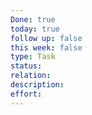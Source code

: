 ```yaml
---
Done: true
today: true
follow up: false
this week: false
type: Task
status:
relation:
description:
effort:
---
```

